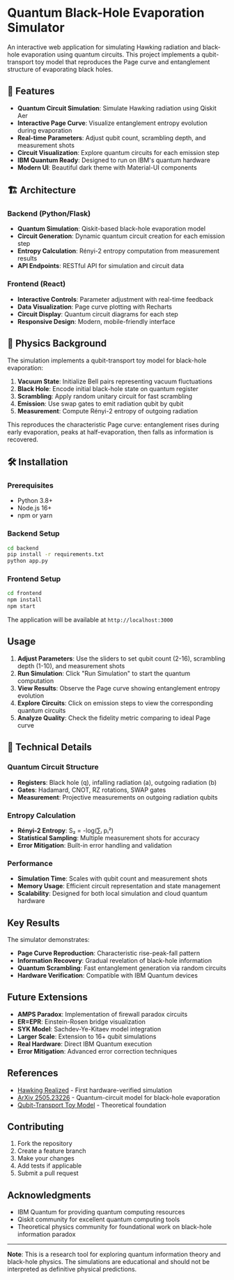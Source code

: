 # Quantum Black-Hole Evaporation Simulator

An interactive web application for simulating Hawking radiation and black-hole evaporation using quantum circuits. This project implements a qubit-transport toy model that reproduces the Page curve and entanglement structure of evaporating black holes.

## 🚀 Features

- **Quantum Circuit Simulation**: Simulate Hawking radiation using Qiskit Aer
- **Interactive Page Curve**: Visualize entanglement entropy evolution during evaporation
- **Real-time Parameters**: Adjust qubit count, scrambling depth, and measurement shots
- **Circuit Visualization**: Explore quantum circuits for each emission step
- **IBM Quantum Ready**: Designed to run on IBM's quantum hardware
- **Modern UI**: Beautiful dark theme with Material-UI components

## 🏗️ Architecture

### Backend (Python/Flask)
- **Quantum Simulation**: Qiskit-based black-hole evaporation model
- **Circuit Generation**: Dynamic quantum circuit creation for each emission step
- **Entropy Calculation**: Rényi-2 entropy computation from measurement results
- **API Endpoints**: RESTful API for simulation and circuit data

### Frontend (React)
- **Interactive Controls**: Parameter adjustment with real-time feedback
- **Data Visualization**: Page curve plotting with Recharts
- **Circuit Display**: Quantum circuit diagrams for each step
- **Responsive Design**: Modern, mobile-friendly interface

## 🧮 Physics Background

The simulation implements a qubit-transport toy model for black-hole evaporation:

1. **Vacuum State**: Initialize Bell pairs representing vacuum fluctuations
2. **Black Hole**: Encode initial black-hole state on quantum register
3. **Scrambling**: Apply random unitary circuit for fast scrambling
4. **Emission**: Use swap gates to emit radiation qubit by qubit
5. **Measurement**: Compute Rényi-2 entropy of outgoing radiation

This reproduces the characteristic Page curve: entanglement rises during early evaporation, peaks at half-evaporation, then falls as information is recovered.

## 🛠️ Installation

### Prerequisites
- Python 3.8+
- Node.js 16+
- npm or yarn

### Backend Setup
```bash
cd backend
pip install -r requirements.txt
python app.py
```

### Frontend Setup
```bash
cd frontend
npm install
npm start
```

The application will be available at `http://localhost:3000`

## Usage

1. **Adjust Parameters**: Use the sliders to set qubit count (2-16), scrambling depth (1-10), and measurement shots
2. **Run Simulation**: Click "Run Simulation" to start the quantum computation
3. **View Results**: Observe the Page curve showing entanglement entropy evolution
4. **Explore Circuits**: Click on emission steps to view the corresponding quantum circuits
5. **Analyze Quality**: Check the fidelity metric comparing to ideal Page curve

## 🔬 Technical Details

### Quantum Circuit Structure
- **Registers**: Black hole (q), infalling radiation (a), outgoing radiation (b)
- **Gates**: Hadamard, CNOT, RZ rotations, SWAP gates
- **Measurement**: Projective measurements on outgoing radiation qubits

### Entropy Calculation
- **Rényi-2 Entropy**: S₂ = -log(∑ᵢ pᵢ²)
- **Statistical Sampling**: Multiple measurement shots for accuracy
- **Error Mitigation**: Built-in error handling and validation

### Performance
- **Simulation Time**: Scales with qubit count and measurement shots
- **Memory Usage**: Efficient circuit representation and state management
- **Scalability**: Designed for both local simulation and cloud quantum hardware

## Key Results

The simulator demonstrates:
- **Page Curve Reproduction**: Characteristic rise-peak-fall pattern
- **Information Recovery**: Gradual revelation of black-hole information
- **Quantum Scrambling**: Fast entanglement generation via random circuits
- **Hardware Verification**: Compatible with IBM Quantum devices

## Future Extensions

- **AMPS Paradox**: Implementation of firewall paradox circuits
- **ER=EPR**: Einstein-Rosen bridge visualization
- **SYK Model**: Sachdev-Ye-Kitaev model integration
- **Larger Scale**: Extension to 16+ qubit simulations
- **Real Hardware**: Direct IBM Quantum execution
- **Error Mitigation**: Advanced error correction techniques

## References

- [Hawking Realized](https://papers.ssrn.com/sol3/papers.cfm?abstract_id=5260754) - First hardware-verified simulation
- [ArXiv 2505.23226](https://arxiv.org/abs/2505.23226) - Quantum-circuit model for black-hole evaporation
- [Qubit-Transport Toy Model](https://arxiv.org/pdf/2412.15180.pdf) - Theoretical foundation

## Contributing

1. Fork the repository
2. Create a feature branch
3. Make your changes
4. Add tests if applicable
5. Submit a pull request

## Acknowledgments

- IBM Quantum for providing quantum computing resources
- Qiskit community for excellent quantum computing tools
- Theoretical physics community for foundational work on black-hole information paradox

---

**Note**: This is a research tool for exploring quantum information theory and black-hole physics. The simulations are educational and should not be interpreted as definitive physical predictions. 
